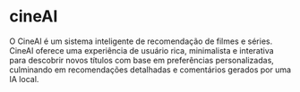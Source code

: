 # cineAI
O CineAI é um sistema inteligente de recomendação de filmes e séries. CineAI oferece uma experiência de usuário rica, minimalista e interativa para descobrir novos títulos com base em preferências personalizadas, culminando em recomendações detalhadas e comentários gerados por uma IA local.
